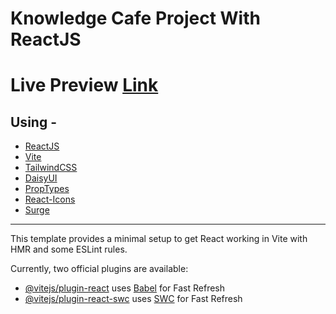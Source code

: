 # Knowledge Cafe Project With ReactJS
# Live Preview [Link](https://tasteful-stone.surge.sh/)

## Using -
* [ReactJS](https://react.dev/)
* [Vite](https://vite.dev/)
* [TailwindCSS](https://tailwindcss.com/)
* [DaisyUI](https://daisyui.com/)
* [PropTypes](https://www.npmjs.com/package/prop-types)
* [React-Icons](https://react-icons.github.io/react-icons/)
* [Surge](https://surge.sh/)


***
This template provides a minimal setup to get React working in Vite with HMR and some ESLint rules.

Currently, two official plugins are available:

- [@vitejs/plugin-react](https://github.com/vitejs/vite-plugin-react/blob/main/packages/plugin-react/README.md) uses [Babel](https://babeljs.io/) for Fast Refresh
- [@vitejs/plugin-react-swc](https://github.com/vitejs/vite-plugin-react-swc) uses [SWC](https://swc.rs/) for Fast Refresh
